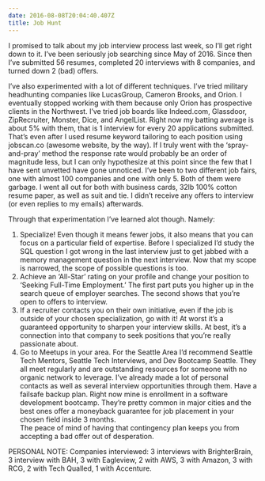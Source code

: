 ```yaml
---
date: 2016-08-08T20:04:40.407Z
title: Job Hunt
---
```



I promised to talk about my job interview process last week, so I’ll get right down to it.  I’ve been seriously job
searching since May of 2016.  Since then I’ve submitted 56 resumes, completed 20 interviews with 8 companies, and 
turned down 2 (bad) offers. 

I’ve also experimented with a lot of different techniques.  I’ve tried military headhunting companies like LucasGroup,
Cameron Brooks, and Orion.  I eventually stopped working with them because only Orion has prospective clients in the 
Northwest.  I’ve tried job boards like Indeed.com, Glassdoor, ZipRecruiter, Monster, Dice, and AngelList.  Right now 
my batting average is about 5% with them, that is 1 interview for every 20 applications submitted.  That’s even after
I used resume keyword tailoring to each position using jobscan.co (awesome website, by the way).  If I truly went 
with the ‘spray-and-pray’ method the response rate would probably be an order of magnitude less, but I can only
hypothesize at this point since the few that I have sent unvetted have gone unnoticed. I’ve been to two different 
job fairs, one with almost 100 companies and one with only 5.  Both of them were garbage.  I went all out for both
with business cards, 32lb 100% cotton resume paper, as well as suit and tie.  I didn’t receive any offers to interview
(or even replies to my emails) afterwards.  

Through that experimentation I’ve learned alot though.  Namely:

1. Specialize!  Even though it means fewer jobs, it also means that you can focus on a particular field of expertise.
  Before I specialized I’d study the SQL question I got wrong in the last interview just to get jabbed with a memory
   management question in the next interview.  Now that my scope is narrowed, the scope of possible questions is too.
2. Achieve an ‘All-Star’ rating on your profile and change your position to ‘Seeking Full-Time Employment.’  The first 
part puts you higher up in the search queue of employer searches.  The second shows that you’re open to offers to 
interview.
3. If a recruiter contacts you on their own initiative, even if the job is outside of your chosen specialization, go 
with it!  At worst it’s a guaranteed opportunity to sharpen your interview skills.  At best, it’s a connection into that
company to seek positions that you’re really passionate about.
4. Go to Meetups in your area.  For the Seattle Area I’d recommend Seattle Tech Mentors, Seattle Tech Interviews, and 
Dev Bootcamp Seattle.  They all meet regularly and are outstanding resources for someone with no organic network to 
leverage.  I’ve already made a lot of personal contacts as well as several interview opportunities through them.
Have a failsafe backup plan.  Right now mine is enrollment in a software development bootcamp.  They’re pretty common 
in major cities and the best ones offer a moneyback guarantee for job placement in your chosen field inside 3 months.  
The peace of mind of having that contingency plan keeps you from accepting a bad offer out of desperation.

PERSONAL NOTE: Companies interviewed:   3 interviews with BrighterBrain, 3 interview with BAH, 3 with Eagleview, 2 with
 AWS, 3 with Amazon, 3 with RCG, 2 with Tech Qualled, 1 with Accenture.



